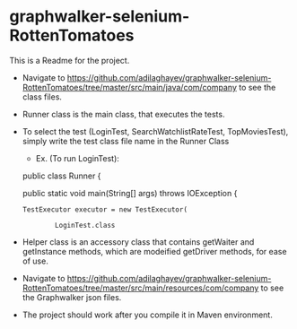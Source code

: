 # graphwalker-selenium-RottenTomatoes
This is a Readme for the project.
- Navigate to https://github.com/adilaghayev/graphwalker-selenium-RottenTomatoes/tree/master/src/main/java/com/company to see the class files.
- Runner class is the main class, that executes the tests.
- To select the test (LoginTest, SearchWatchlistRateTest, TopMoviesTest), simply write the test class file name in the Runner Class
  - Ex. (To run LoginTest): 
  
  public class Runner {
    
    public static void main(String[] args) throws IOException {
    
      TestExecutor executor = new TestExecutor(
      
              LoginTest.class
            
- Helper class is an accessory class that contains getWaiter and getInstance methods, which are modeified getDriver methods, for ease of use.         
- Navigate to https://github.com/adilaghayev/graphwalker-selenium-RottenTomatoes/tree/master/src/main/resources/com/company to see the Graphwalker json files.
- The project should work after you compile it in Maven environment.
